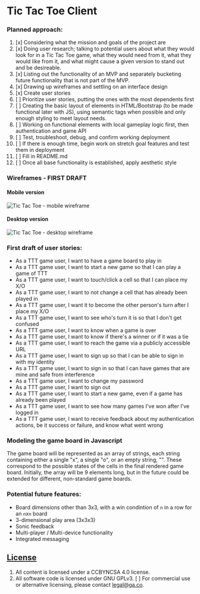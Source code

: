 # Tic Tac Toe Client

### Planned approach:
1.  [x] Considering what the mission and goals of the project are
2.  [x] Doing user research; talking to potential users about what they would look for in a Tic Tac Toe game, what they would need from it, what they would like from it, and what might cause a given version to stand out and be desireable.
3.  [x] Listing out the functionality of an MVP and separately bucketing future functionality that is not part of the MVP.
4.  [x] Drawing up wireframes and settling on an interface design
5.  [x] Create user stories
6.  [ ] Prioritize user stories, putting the ones with the most dependents first
7.  [ ] Creating the basic layout of elements in HTML/Bootstrap (to be made functional later with JS), using semantic tags when possible and only enough styling to meet layout needs.
8.  [ ] Working on functional elements with local gameplay logic first, then authentication and game API
9.  [ ] Test, troubleshoot, debug, and confirm working deployment
10.  [ ] If there is enough time, begin work on stretch goal features and test them in deployment
11.  [ ] Fill in README.md
12.  [ ] Once all base functionality is established, apply aesthetic style

### Wireframes - FIRST DRAFT
#### Mobile version
![Tic Tac Toe - mobile wireframe](https://i.imgur.com/b68mnCm.jpg "Tic Tac Toe - mobile wireframe")
#### Desktop version
![Tic Tac Toe - desktop wireframe](https://i.imgur.com/GOjCzei.jpg "Tic Tac Toe - desktop wireframe")

### First draft of user stories:
+ As a TTT game user, I want to have a game board to play in
+ As a TTT game user, I want to start a new game so that I can play a game of TTT
+ As a TTT game user, I want to touch/click a cell so that I can place my X/O
+ As a TTT game user, I want to not change a cell that has already been played in
+ As a TTT game user, I want it to become the other person's turn after I place my X/O
+ As a TTT game user, I want to see who's turn it is so that I don't get confused
+ As a TTT game user, I want to know when a game is over
+ As a TTT game user, I want to know if there's a winner or if it was a tie
+ As a TTT game user, I want to reach the game via a publicly accessible URL
+ As a TTT game user, I want to sign up so that I can be able to sign in with my identity
+ As a TTT game user, I want to sign in so that I can have games that are mine and safe from interference
+ As a TTT game user, I want to change my password
+ As a TTT game user, I want to sign out
+ As a TTT game user, I want to start a new game, even if a game has already been played
+ As a TTT game user, I want to see how many games I've won after I've logged in
+ As a TTT game user, I want to receive feedback about my authentication actions, be it success or failure, and know what went wrong

### Modeling the game board in Javascript
The game board will be represented as an array of strings, each string containing either a single "x", a single "o", or an empty string, "". These correspond to the possible states of the cells in the final rendered game board. Initially, the array will be 9 elements long, but in the future could be extended for different, non-standard game boards.

### Potential future features:
+ Board dimensions other than 3x3, with a win condintion of `n` in a row for an `n`x`n` board
+ 3-dimensional play area (3x3x3)
+ Sonic feedback
+ Multi-player / Multi-device functionality
+ Integrated messaging

## [License](LICENSE)

1. All content is licensed under a CC­BY­NC­SA 4.0 license.
1. All software code is licensed under GNU GPLv3. [ ] For commercial use or
    alternative licensing, please contact legal@ga.co.
